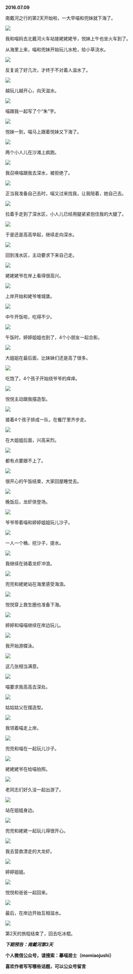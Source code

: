 
          
            
**2016.07.09**

南戴河之行的第2天开始啦，一大早喵和兜妹就下海了。




![](img/51001-da8157a2af535521.jpg)




我和喵妈去北戴河火车站接姥姥姥爷，悦妹上午也坐火车到了。

从海里上来，喵和兜妹开始玩儿水枪，给小草浇水。




![](img/51001-c87c9663fb3506a4.jpg)




反复说了好几次，才终于不对着人滋水了。




![](img/51001-ad505d8674646d84.jpg)




越玩儿越开心，向天滋水。




![](img/51001-4c79ea0271a8ca41.jpg)




喵跟我一起写了个“朱”字。




![](img/51001-c629639787e8876e.jpg)




悦妹一到，喵马上跟着悦妹又下海了。




![](img/51001-7dacf355ff4f32ef.jpg)




两个小人儿在沙滩上疯跑。




![](img/51001-91b7a9fed4fb51a3.jpg)




我召唤喵跟我去深水，被拒绝了。




![](img/51001-d17455d04240ecb5.jpg)




正当我准备自己去时，喵又过来找我，让我陪着，她自己去。




![](img/51001-0845593d33841193.jpg)




拉着手走到了深水区，小人儿已经用腿紧紧抱住我的大腿了。




![](img/51001-df335aa5c7e06209.jpg)




于是还是高高举起，继续走向深水。




![](img/51001-14f44011f4c4c526.jpg)




回到浅水区，主动要求下来自己走。




![](img/51001-829cee7274137fdc.jpg)




姥姥姥爷在岸上看得很高兴。




![](img/51001-aa358499c9c64db7.jpg)




上岸开始和姥爷堆城堡。




![](img/51001-8d43b5c5823ab1c9.jpg)




中午开饭啦，吃得不少。




![](img/51001-4fdafc799065de4d.jpg)




午饭时，婷婷姐姐也到了，4个小朋友一起合影。




![](img/51001-d42560960e1c6f37.jpg)




大姐姐在最后面，比妹妹们还是高了很多。




![](img/51001-2c1f01c18b065783.jpg)




吃饱了，4个孩子开始挠爷爷的痒痒。




![](img/51001-6619257dc5b7a831.jpg)




悦悦主动跟我摆造型。




![](img/51001-722ad51b4dc8c160.jpg)




接着4个孩子排成一队，在餐厅里齐步走。




![](img/51001-1eed6ff0ef1dd408.jpg)




在大姐姐后面，兴高采烈。




![](img/51001-f681d78212109362.jpg)




都有点要跟不上了。




![](img/51001-2e3462141585d0ab.jpg)




很开心的午饭结束，大家回屋睡觉去。




![](img/51001-27240fe4b70bc6a9.jpg)




晚饭后，龙虾侠登场。




![](img/51001-4a142c5cc0ef9a23.jpg)




爷爷带着喵和婷婷姐姐玩儿沙子。




![](img/51001-cb0c50921ff49f43.jpg)




一人一个桶，挖沙子，提水。




![](img/51001-05e6e07071f18c41.jpg)




我继续在骑着龙虾冲浪。




![](img/51001-8f6808856416273b.jpg)




兜兜和姥姥站在海里感受海浪。




![](img/51001-b332e1ffaecbf93f.jpg)




悦悦穿上救生圈也准备下海。




![](img/51001-1472877444dad7b7.jpg)




婷婷和喵喵继续在岸边玩儿。




![](img/51001-994ea1a1fc5d999c.jpg)




我开始游蝶泳。




![](img/51001-36fd723e3cbc87ac.jpg)




这几张相当满意。




![](img/51001-fe98986bedca63c8.jpg)




喵要求我高高去深处。




![](img/51001-7dba4e01dfef1da1.jpg)




姑姑姑父在摆造型。




![](img/51001-d790c730f54b7b64.jpg)




我领着喵走上岸。




![](img/51001-f4cf7ca0c79c3636.jpg)




兜兜和喵在一起玩儿沙子。




![](img/51001-98ce61392e43ce6f.jpg)




姥姥姥爷在给喵拍照。




![](img/51001-a7af13ee8d9b6900.jpg)




老同志们好久没一起出游了。




![](img/51001-340a8b3d14bc71bc.jpg)




站在姐姐身边。




![](img/51001-76b8bf2b011555a6.jpg)




兜兜和姥姥一起玩儿得很开心。




![](img/51001-dc9d51c9a2e99925.jpg)




我去营救漂走的大龙虾。




![](img/51001-d9ee5332528a410b.jpg)




婷婷姐姐。




![](img/51001-d87f87b19aa0a221.jpg)




悦悦和爸爸一起回来。




![](img/51001-b2b23fbf47ca179f.jpg)




最后，在岸边开始互相滋水。




![](img/51001-42f085633465bce7.jpg)




第2天的旅程结束了，回去吃冰棍。


***下期预告：南戴河第3天***


**个人微信公众号，请搜索：摹喵居士（momiaojushi）**

**喜欢作者写写哪些话题，可以公众号留言**

          
        